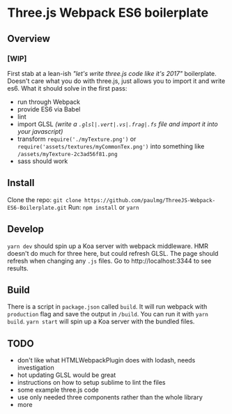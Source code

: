 # Three.js Webpack ES6 boilerplate

## Overview

### [WIP]

First stab at a lean-ish *"let's write three.js code like it's 2017"* boilerplate. Doesn't care what you do with three.js, just allows you to import it and write es6. What it should solve in the first pass:

- run through Webpack
- provide ES6 via Babel
- lint 
- import GLSL *(write a `.glsl|.vert|.vs|.frag|.fs` file and import it into your javascript)*
- transform `require('./myTexture.png')` or `require('assets/textures/myCommonTex.png')` into something like `/assets/myTexture-2c3ad56f81.png`
- sass should work 

## Install

Clone the repo:
`git clone https://github.com/paulmg/ThreeJS-Webpack-ES6-Boilerplate.git`
Run: 
`npm install` or `yarn`

## Develop

`yarn dev` should spin up a Koa server with webpack middleware. HMR doesn't do much for three here, but could refresh GLSL. The page should refresh when changing any `.js` files. Go to http://localhost:3344 to see results. 


## Build

There is a script in `package.json` called `build`. It will run webpack with `production` flag and save the output in `/build`. You can run it with `yarn build`. `yarn start` will spin up a Koa server with the bundled files.

## TODO

- don't like what HTMLWebpackPlugin does with lodash, needs investigation
- hot updating GLSL would be great
- instructions on how to setup sublime to lint the files
- some example three.js code
- use only needed three components rather than the whole library
- more


